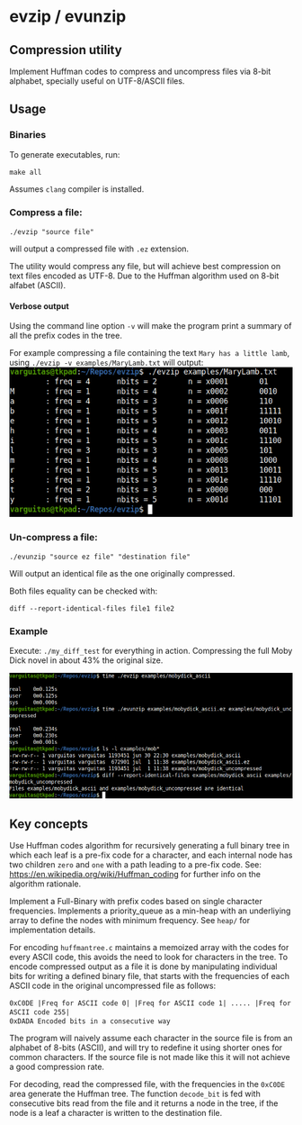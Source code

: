 # evzip / evunzip

## Compression utility
Implement Huffman codes to compress and uncompress files via 8-bit alphabet, specially useful on UTF-8/ASCII files.

## Usage

### Binaries
To generate executables, run:
```
make all
```
Assumes `clang` compiler is installed.

### Compress a file:

```
./evzip "source file"
```
will output a compressed file with `.ez` extension.

The utility would compress any file, but will achieve best compression on text files encoded as UTF-8.  Due to the Huffman algorithm used on 8-bit alfabet (ASCII).

#### Verbose output
Using the command line option `-v` will make the program print a summary of all the prefix codes in the tree.

For example compressing a file containing the text `Mary has a little lamb`, using `./evzip -v examples/MaryLamb.txt` will output:
![mary](/examples/mary.png)

### Un-compress a file:
```
./evunzip "source ez file" "destination file"
```
Will output an identical file as the one originally compressed.

Both files equality can be checked with:
```
diff --report-identical-files file1 file2
```

### Example
Execute: `./my_diff_test` for everything in action.  Compressing the full Moby Dick novel in about 43% the original size.

![example](/examples/example.png)

## Key concepts
Use Huffman codes algorithm for recursively generating a full binary tree in which each leaf is a pre-fix code for a character, and each internal node has two children `zero` and `one` with a path leading to a pre-fix code.
See: https://en.wikipedia.org/wiki/Huffman_coding for further info on the algorithm rationale.

Implement a Full-Binary with prefix codes based on single character frequencies.  Implements a priority_queue as a min-heap with an underliying array to define the nodes with minimum frequency.  See `heap/` for implementation details.

For encoding `huffmantree.c` maintains a memoized array with the codes for every ASCII code, this avoids the need to look for characters in the tree.  To encode compressed output as a file it is done by manipulating individual bits for writing a defined binary file, that starts with the frequencies of each ASCII code in the original uncompressed file as follows: 
```
0xC0DE |Freq for ASCII code 0| |Freq for ASCII code 1| ..... |Freq for ASCII code 255|
0xDADA Encoded bits in a consecutive way
```
The program will naively assume each character in the source file is from an alphabet of 8-bits (ASCII), and will try to redefine it using shorter ones for common characters.  If the source file is not made like this it will not achieve a good compression rate.

For decoding, read the compressed file, with the frequencies in the `0xC0DE` area generate the Huffman tree.  The function `decode_bit` is fed with consecutive bits read from the file and it returns a node in the tree, if the node is a leaf a character is written to the destination file.



